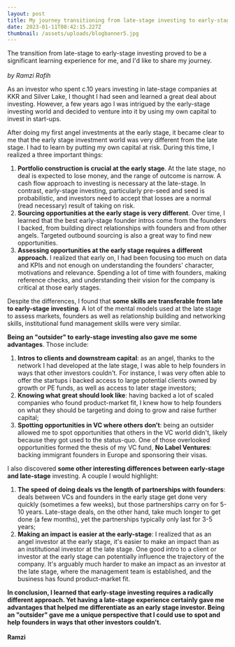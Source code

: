 ```yaml
---
layout: post
title: My journey transitioning from late-stage investing to early-stage VC
date: 2023-01-11T08:42:15.227Z
thumbnail: /assets/uploads/blogbanner5.jpg
---
```

The transition from late-stage to early-stage investing proved to be a significant learning experience for me, and I'd like to share my journey.\
\
*b﻿y Ramzi Rafih*

<!-- more -->

As an investor who spent c.10 years investing in late-stage companies at KKR and Silver Lake, I thought I had seen and learned a great deal about investing. However, a few years ago I was intrigued by the early-stage investing world and decided to venture into it by using my own capital to invest in start-ups. 

After doing my first angel investments at the early stage, it became clear to me that the early stage investment world was very different from the late stage. I had to learn by putting my own capital at risk. During this time, I realized a three important things:

1. **Portfolio construction is crucial at the early stage**. At the late stage, no deal is expected to lose money, and the range of outcome is narrow. A cash flow approach to investing is necessary at the late-stage. In contrast, early-stage investing, particularly pre-seed and seed is probabilistic, and investors need to accept that losses are a normal (read necessary) result of taking on risk.
2. **Sourcing opportunities at the early stage is very different**. Over time, I learned that the best early-stage founder intros come from the founders I backed, from building direct relationships with founders and from other angels. Targeted outbound sourcing is also a great way to find new opportunities.
3. **Assessing opportunities at the early stage requires a different approach.** I realized that early on, I had been focusing too much on data and KPIs and not enough on understanding the founders' character, motivations and relevance. Spending a lot of time with founders, making reference checks, and understanding their vision for the company is critical at those early stages.

Despite the differences, I found that **some skills are transferable from late to early-stage investing**. A lot of the mental models used at the late stage to assess markets, founders as well as relationship building and networking skills, institutional fund management skills were very similar.

**Being an "outsider" to early-stage investing also gave me some advantages**. Those include:

1. **Intros to clients and downstream capital**: as an angel, thanks to the network I had developed at the late stage, I was able to help founders in ways that other investors couldn't. For instance, I was very often able to offer the startups i backed access to large potential clients owned by growth or PE funds, as well as access to later stage investors;
2. **Knowing what great should look like**: having backed a lot of scaled companies who found product-market fit, I knew how to help founders on what they should be targeting and doing to grow and raise further capital;
3. **Spotting opportunities in VC where others don’t**: being an outsider allowed me to spot opportunities that others in the VC world didn't, likely because they got used to the status-quo. One of those overlooked opportunities formed the thesis of my VC fund, **No Label Ventures**: backing immigrant founders in Europe and sponsoring their visas.

I also discovered **some other interesting differences between early-stage and late-stage** investing. A couple I would highlight: 

1. **The speed of doing deals vs the length of partnerships with founders**: deals between VCs and founders in the early stage get done very quickly (sometimes a few weeks), but those partnerships carry on for 5-10 years. Late-stage deals, on the other hand, take much longer to get done (a few months), yet the partnerships typically only last for 3-5 years;
2. **Making an impact is easier at the early-stage**: I realized that as an angel investor at the early stage, it's easier to make an impact than as an institutional investor at the late stage. One good intro to a client or investor at the early stage can potentially influence the trajectory of the company. It's arguably much harder to make an impact as an investor at the late stage, where the management team is established, and the business has found product-market fit.

**In conclusion, I learned that early-stage investing requires a radically different approach. Yet having a late-stage experience certainly gave me advantages that helped me differentiate as an early stage investor. Being an "outsider" gave me a unique perspective that I could use to spot and help founders in ways that other investors couldn't.**\
\
**R﻿amzi**

<!--EndFragment-->